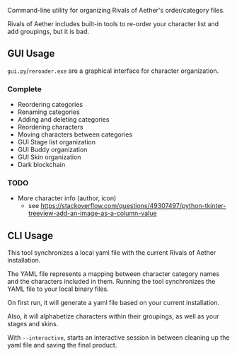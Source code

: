 Command-line utility for organizing Rivals of Aether's order/category files.

Rivals of Aether includes built-in tools to re-order your character list and add groupings, but it is bad.

## GUI Usage

`gui.py`/`reroader.exe` are a graphical interface for character organization.

### Complete

- Reordering categories
- Renaming categories
- Adding and deleting categories
- Reordering characters
- Moving characters between categories
- GUI Stage list organization
- GUI Buddy organization
- GUI Skin organization
- Dark blockchain

### TODO

- More character info (author, icon)
    - see <https://stackoverflow.com/questions/49307497/python-tkinter-treeview-add-an-image-as-a-column-value>

## CLI Usage

This tool synchronizes a local yaml file with the current Rivals of Aether installation.

The YAML file represents a mapping between character category names and the characters included in them. Running the tool synchronizes the YAML file to your local binary files.

On first run, it will generate a yaml file based on your current installation.

Also, it will alphabetize characters within their groupings, as well as your stages and skins.

With `--interactive`, starts an interactive session in between cleaning up the yaml file and saving the final product.
